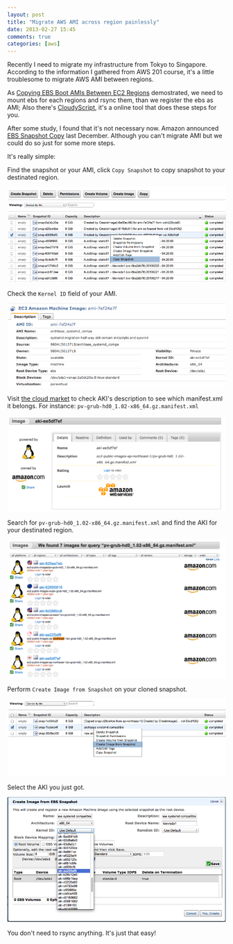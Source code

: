 ```yaml
---
layout: post
title: "Migrate AWS AMI across region painlessly"
date: 2013-02-27 15:45
comments: true
categories: [aws]
---
```


Recently I need to migrate my infrastructure from Tokyo to Singapore. According to the information I gathered from AWS 201 course, it's a little troublesome to migrate AWS AMI between regions.

As [Copying EBS Boot AMIs Between EC2 Regions](http://alestic.com/2010/10/ec2-ami-copy) demostrated, we need to mount ebs for each regions and rsync them, than we register the ebs as AMI; Also there's [CloudyScript](https://cloudyscripts.com/tool/show/5), it's a online tool that does these steps for you.

After some study, I found that it's not necessary now. Amazon announced [EBS Snapshot Copy](http://aws.typepad.com/aws/2012/12/ebs-snapshot-copy.html) last December. Although you can't migrate AMI but we could do so just for some more steps.
<!--more-->
It's really simple:

Find the snapshot or your AMI, click `Copy Snapshot` to copy snapshot to your destinated region.

[![1](/images/ami_migrate/migrate_aws_ami_across_region_painlessly_1.png)](/images/ami_migrate/migrate_aws_ami_across_region_painlessly_1.png)

Check the `Kernel ID` field of your AMI.

[![2](/images/ami_migrate/migrate_aws_ami_across_region_painlessly_2.png)](/images/ami_migrate/migrate_aws_ami_across_region_painlessly_2.png)

Visit [the cloud market](http://thecloudmarket.com/image/aki-ee5df7ef) to check AKI's description to see which manifest.xml it belongs. For instance: `pv-grub-hd0_1.02-x86_64.gz.manifest.xml`

[![3](/images/ami_migrate/migrate_aws_ami_across_region_painlessly_3.png)](/images/ami_migrate/migrate_aws_ami_across_region_painlessly_3.png)

Search for `pv-grub-hd0_1.02-x86_64.gz.manifest.xml` and find the AKI for your destinated region.

[![4](/images/ami_migrate/migrate_aws_ami_across_region_painlessly_4.png)](/images/ami_migrate/migrate_aws_ami_across_region_painlessly_4.png)

Perform `Create Image from Snapshot` on your cloned snapshot.

[![5](/images/ami_migrate/migrate_aws_ami_across_region_painlessly_5.png)](/images/ami_migrate/migrate_aws_ami_across_region_painlessly_5.png)

Select the AKI you just got.

[![6](/images/ami_migrate/migrate_aws_ami_across_region_painlessly_6.png)](/images/ami_migrate/migrate_aws_ami_across_region_painlessly_6.png)

You don't need to rsync anything. It's just that easy!